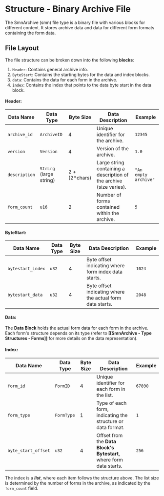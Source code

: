 # Structure - Binary Archive File 
The SmnArchive (smn) file type is a binary file with various blocks for different content. It stores archive data and data for different form formats containing the form data.

## File Layout

The file structure can be broken down into the following **blocks**:
1. `Header`: Contains general archive info.
2. `ByteStart`: Contains the starting bytes for the data and index blocks.
3. `data`: Contains the data for each form in the archive.
4. `index`: Contains the index that points to the data byte start in the data block.

#### Header:

| **Data Name** | **Data Type**           | **Byte Size** | **Data Description**                                                | **Example**          |
| ------------- | ----------------------- | ------------- | ------------------------------------------------------------------- | -------------------- |
| `archive_id`  | `ArchiveID`             | 4             | Unique identifier for the archive.                                  | `12345`              |
| `version`     | `Version`               | 4             | Version of the archive.                                             | `1.0`                |
| `description` | `StrLrg` (large string) | 2 + (2*chars) | Large string containing a description of the archive (size varies). | `"An empty archive"` |
| `form_count`  | `u16`                   | 2             | Number of forms contained within the archive.                       | `5`                  |

#### ByteStart:

| **Data Name**     | **Data Type** | **Byte Size** | **Data Description**                                      | **Example** |
| ----------------- | ------------- | ------------- | --------------------------------------------------------- | ----------- |
| `bytestart_index` | `u32`         | 4             | Byte offset indicating where form index data starts.      | `1024`      |
| `bytestart_data`  | `u32`         | 4             | Byte offset indicating where the actual form data starts. | `2048`      |
#### Data:

The **Data Block** holds the actual form data for each form in the archive. Each form's structure depends on its type (refer to **[[SmnArchive - Type Structures - Forms]]** for more details on the data representation).


#### Index:

| **Data Name**       | **Data Type** | **Byte Size** | **Data Description**                                                | **Example** |
| ------------------- | ------------- | ------------- | ------------------------------------------------------------------- | ----------- |
| `form_id`           | `FormID`      | 4             | Unique identifier for each form in the list.                        | `67890`     |
| `form_type`         | `FormType`    | 1             | Type of each form, indicating the structure or data format.         | `1`         |
| `byte_start_offset` | `u32`         | 4             | Offset from the **Data Block's Bytestart**, where form data starts. | `256`       |

The index is a ***list***, where each item follows the structure above. The list size is determined by the number of forms in the archive, as indicated by the `form_count` field.
